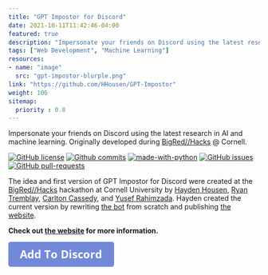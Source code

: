 ```yaml
---
title: "GPT Impostor for Discord"
date: 2021-10-11T11:42:46-04:00
featured: true
description: "Impersonate your friends on Discord using the latest research in AI and machine learning. Originally developed during BigRed//Hacks @ Cornell."
tags: ["Web Development", "Machine Learning"]
resources:
- name: "image"
  src: "gpt-impostor-blurple.png"
link: "https://github.com/HHousen/GPT-Impostor"
weight: 106
sitemap:
  priority : 0.8
---
```


Impersonate your friends on Discord using the latest research in AI and machine learning. Originally developed during [BigRed//Hacks](https://bigredhacks.com/) @ Cornell.

[![GitHub license](https://img.shields.io/github/license/HHousen/GPT-Impostor.svg)](https://github.com/HHousen/GPT-Impostor/blob/master/LICENSE) [![Github commits](https://img.shields.io/github/last-commit/HHousen/GPT-Impostor.svg)](https://github.com/HHousen/GPT-Impostor/commits/master) [![made-with-python](https://img.shields.io/badge/Made%20with-Python-1f425f.svg)](https://www.python.org/) [![GitHub issues](https://img.shields.io/github/issues/HHousen/GPT-Impostor.svg)](https://GitHub.com/HHousen/GPT-Impostor/issues/) [![GitHub pull-requests](https://img.shields.io/github/issues-pr/HHousen/GPT-Impostor.svg)](https://GitHub.com/HHousen/GPT-Impostor/pull/)

The idea and first version of GPT Impostor for Discord were created at the [BigRed//Hacks](https://bigredhacks.com/) hackathon at Cornell University by [Hayden Housen](https://haydenhousen.com/), [Ryan Tremblay](https://devpost.com/rzt4), [Carlton Cassedy](https://devpost.com/clc339), and [Yusef Rahimzada](https://devpost.com/yr238). Hayden created the current version by rewriting [the bot](https://github.com/HHousen/GPT-Impostor) from scratch and publishing [the website](https://gptimpostor.haydenhousen.com).

**Check out [the website](https://gptimpostor.haydenhousen.com) for more information.**

[![Add the bot to your Discord server!](https://raw.githubusercontent.com/HHousen/GPT-Impostor/master/add-to-discord_button.png)](https://gptimpostor.haydenhousen.com)
